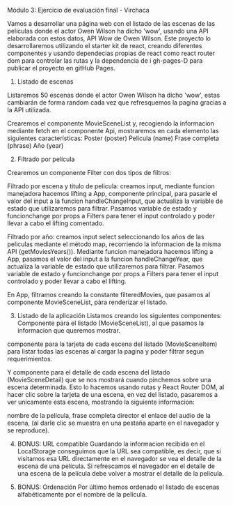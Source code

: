 Módulo 3: Ejercicio de evaluación final - Virchaca

Vamos a desarrollar una página web con el listado de las escenas de las películas donde el
actor Owen Wilson ha dicho 'wow', usando una API elaborada con estos datos, API Wow de Owen Wilson.
Este proyecto lo desarrollaremos utilizando el starter kit de react, creando diferentes componentes y usando dependecias propias de react como react router dom para controlar las rutas y la dependencia de i gh-pages-D para publicar el proyecto en gitHub Pages.


1. Listado de escenas

Listaremos 50 escenas donde el actor Owen Wilson ha
dicho 'wow', estas cambiarán de forma random cada vez que refresquemos la pagina gracias a la API utilizada.

Crearemos el componente MovieSceneList y, recogiendo la informacion mediante fetch en el componente Api, mostraremos en cada elemento las siguientes características:
Poster (poster)
Película (name)
Frase completa (phrase)
Año (year)

2. Filtrado por película

Crearemos un componente Filter con dos tipos de filtros:

Filtrado por escena y titulo de pelicula: creamos input, mediante  funcion manejadora hacemos lifting a App, componente principal, para pasarle el valor del input a la funcion handleChangeInput, que actualiza la variable de estado que utilizaremos para filtrar. Pasamos variable de estado y funcionchange por props a Filters para tener el input controlado y poder llevar a cabo el lifting comentado.

Filtrado por año: creamos input select seleccionando los años de las peliculas mediante el método map, recorriendo la informacion de la misma API (getMoviesYears()). Mediante  funcion manejadora hacemos lifting a App, pasamos el valor del input a la funcion handleChangeYear, que actualiza la variable de estado que utilizaremos para filtrar. Pasamos variable de estado y funcionchange por props a Filters para tener el input controlado y poder llevar a cabo el lifting.

En App, filtramos creando la constante filteredMovies, que pasamos al componente MovieSceneList, pàra renderizar el listado.


3. Listado de la aplicación
Listamos creando los siguientes componentes:
Componente para el listado (MovieSceneList), al que pasamos la informacion que queremos mostrar.

componente para la tarjeta de cada escena del listado (MovieSceneItem) para listar todas las escenas al cargar la pagina y poder filtrar segun requerimientos.

Y componente para el detalle de cada escena del listado (MovieSceneDetail) que se nos mostrará cuando pinchemos sobre una escena determinada. Esto lo hacemos usando rutas y React Router DOM, al hacer clic sobre la tarjeta de una escena, en vez del listado, pasaremos a ver unicamente esta escena, mostrando la siguiente informacion: 

nombre de la película,
frase completa
director
el enlace del audio de la escena, (al darle clic se muestra en una pestaña aparte en el navegador y se reproduce).



4. BONUS: URL compatible
Guardando la informacion recibida en el LocalStorage conseguimos que la URL sea compatible, es decir, 
que si visitamos esa URL directamente en el navegador se vea el detalle de la escena de una película. Si refrescamos el navegador en el detalle de una escena de la película debe volver a mostrar el
detalle de la película.

5. BONUS: Ordenación
Por último hemos ordenado el listado de escenas alfabéticamente por el nombre de la película.
